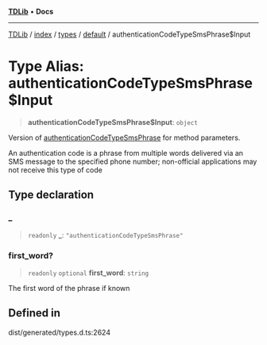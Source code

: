 [**TDLib**](../../../../../../README.md) • **Docs**

***

[TDLib](../../../../../../modules.md) / [index](../../../../../README.md) / [types](../../../README.md) / [default](../README.md) / authenticationCodeTypeSmsPhrase$Input

# Type Alias: authenticationCodeTypeSmsPhrase$Input

> **authenticationCodeTypeSmsPhrase$Input**: `object`

Version of [authenticationCodeTypeSmsPhrase](authenticationCodeTypeSmsPhrase.md) for method parameters.

An authentication code is a phrase from multiple words delivered via an SMS message to the specified phone number; non-official applications may not receive this type of code

## Type declaration

### \_

> `readonly` **\_**: `"authenticationCodeTypeSmsPhrase"`

### first\_word?

> `readonly` `optional` **first\_word**: `string`

The first word of the phrase if known

## Defined in

dist/generated/types.d.ts:2624
